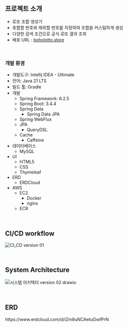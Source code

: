 ## 프로젝트 소개

- 로또 조합 생성기
- 포함할 번호와 제외할 번호를 지정하여 조합을 커스텀하게 생성
- 다양한 검색 조건으로 공식 로또 결과 조회
- 배포 URL : [boholotto.store](https://boholotto.store)

<br>

### 개발 환경
- 개발도구: Intellij IDEA - Ultimate
- 언어: Java 21 LTS
- 빌드 툴: Gradle
- 개발
  - Spring Framework: 6.2.5
  - Spring Boot: 3.4.4
  - Spring Data
    - Spring Data JPA
  - Spring WebFlux
  - JPA
    - QueryDSL
  - Cache
    - Caffeine
- 데이터베이스
  - MySQL
- UI
  - HTML5
  - CSS
  - Thymeleaf
- ERD
  - ERDCloud
- AWS
  - EC2
    - Docker
    - nginx
  - ECR

<br>

## CI/CD workflow
![CI_CD version 01](https://github.com/user-attachments/assets/899badff-8743-46b4-a64f-6566bfef074f)

<br>

## System Architecture
![시스템 아키텍터 version 02 drawio](https://github.com/user-attachments/assets/bf3ea40c-eb24-4501-9efb-89a5865c0fba)

<br>

## ERD
<p>https://www.erdcloud.com/d/iZm8uNCAetuGwfPrN</p>
